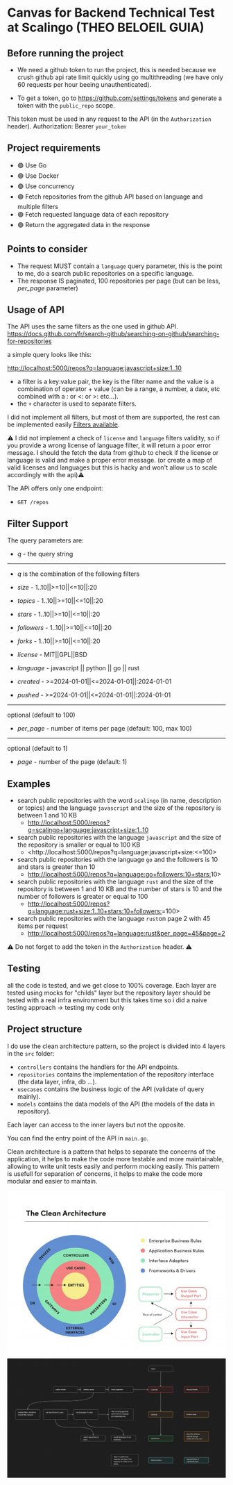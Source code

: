 # Canvas for Backend Technical Test at Scalingo (THEO BELOEIL GUIA)

## Before running the project

- We need a github token to run the project, this is needed because we crush github api rate limit quickly using go multithreading (we have only 60 requests per hour beeing unauthenticated).

- To get a token, go to <https://github.com/settings/tokens> and generate a token with the `public_repo` scope.

This token must be used in any request to the API (in the `Authorization` header).
Authorization: Bearer `your_token`

## Project requirements

- 🟢 Use Go
- 🟢 Use Docker
- 🟢 Use concurrency
- 🟢 Fetch repositories from the github API based on language and multiple filters
- 🟢 Fetch requested language data of each repository
- 🟢 Return the aggregated data in the response

## Points to consider

- The request MUST contain a `language` query parameter, this is the point to me, do a search public repositories on a specific language.
- The response IS paginated, 100 repositories per page (but can be less, *per_page* parameter)

## Usage of API

The API uses the same filters as the one used in github API.
<https://docs.github.com/fr/search-github/searching-on-github/searching-for-repositories>

a simple query looks like this:

<http://localhost:5000/repos?q=language:javascript+size:1..10>

- a filter is a key:value pair, the key is the filter name and the value is a combination of operator + value (can be a range, a number, a date, etc combined with a : or <: or >: etc...).
- the `+` character is used to separate filters.

I did not implement all filters, but most of them are supported, the rest can be implemented easily [Filters available](#filter-support).

⚠️ I did not implement a check of `license` and `language` filters validity, so if you provide a wrong license of language filter, it will return a poor error message.
 I should the fetch the data from github to check if the license or language is valid and make a proper error message. (or create a map of valid licenses and languages but this is hacky and won't allow us to scale accordingly with the api)⚠️

The APi offers only one endpoint:

- `GET /repos`

## Filter Support

The query parameters are:

- *q* - the query string

___

- *q* is the combination of the following filters

- *size*     - 1..10||>=10||<=10||:20
- *topics* - 1..10||>=10||<=10||:20
- *stars*    - 1..10||>=10||<=10||:20
- *followers* - 1..10||>=10||<=10||:20
- *forks*     - 1..10||>=10||<=10||:20

- *license* - MIT||GPL||BSD
- *language* - javascript || python || go || rust

- *created* - >=2024-01-01||<=2024-01-01||:2024-01-01
- *pushed* - >=2024-01-01||<=2024-01-01||:2024-01-01

___
optional (default to 100)
- *per_page* - number of items per page (default: 100, max 100)

___
optional (default to 1)
- *page* - number of the page (default: 1)

## Examples

- search public repositories with the word `scalingo` (in name, description or topics) and the language `javascript` and the size of the repository is between 1 and 10 KB
  - <http://localhost:5000/repos?q=scalingo+language:javascript+size:1..10>
- search public repositories with the language `javascript` and the size of the repository is smaller or equal to 100 KB
  - <http://localhost:5000/repos?q=language:javascript+size:<=100>
- search public repositories with the language `go` and the followers is 10 and stars is greater than 10
  - <http://localhost:5000/repos?q=language:go+followers:10+stars:>10>
- search public repositories with the language `rust` and the size of the repository is between 1 and 10 KB and the number of stars is 10 and the number of followers is greater or equal to 100
  - <http://localhost:5000/repos?q=language:rust+size:1..10+stars:10+followers:>=100>
- search public repositories with the language `rust`on page 2 with 45 items per request
  - <http://localhost:5000/repos?q=language:rust&per_page=45&page=2>

⚠️ Do not forget to add the token in the `Authorization` header. ⚠️

## Testing

all the code is tested, and we get close to 100% coverage.
Each layer are tested using mocks for "childs" layer but the repository layer should be tested with a real infra environment but this takes time so i did a naive testing approach -> testing my code only

## Project structure

I do use the clean architecture pattern, so the project is divided into 4 layers in the `src` folder:

- `controllers` contains the handlers for the API endpoints.
- `repositories` contains the implementation of the repository interface (the data layer, infra, db ...).
- `usecases` contains the business logic of the API (validate of query mainly).
- `models` contains the data models of the API (the models of the data in repository).

Each layer can access to the inner layers but not the opposite.

You can find the entry point of the API in `main.go`.

Clean architecture is a pattern that helps to separate the concerns of the application, it helps to make the code more testable and more maintainable, allowing to write unit tests easily and perform mocking easily.
This pattern is usefull for separation of concerns, it helps to make the code more modular and easier to maintain.

![Clean architecture](./docs/clean-archi.jpeg)
![Project schema](./docs/architecture-schema-scalingo-test.png)